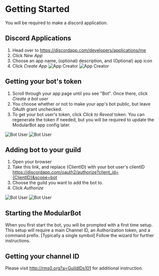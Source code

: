 # Getting Started
You will be required to make a discord application.

## Discord Applications

1. Head over to https://discordapp.com/developers/applications/me
2. Click *New App*
3. Choose an app name, (optional) description, and (Optional) app icon
4. Click *Create App*
![App Creator](http://cdn.rms0.org/img/NewApp1.png)
![App Creator](http://cdn.rms0.org/img/NewApp2.png)

## Getting your bot's token
1. Scroll through your app page until you see "Bot". Once there, click *Create a bot user*
2. You choose whether or not to make your app's bot public, but leave OAuth grant unchecked.
3. To get your bot user's token, click *Click to Reveal* token. You can regenerate the token if needed, but you will be required to update the ModularBot app config later.

![Bot User](http://cdn.rms0.org/img/NewApp3.png)
![Bot User](http://cdn.rms0.org/img/NewApp4.png)

## Adding bot to your guild
1. Open your browser
2. Take this link, and replace {ClientID} with your bot user's clientID https://discordapp.com/oauth2/authorize?client_id={ClientID}&scope=bot
3. Choose the guild you want to add the bot to.
4. Click *Authorize*

![Bot User](http://cdn.rms0.org/img/NewApp5.png)
![Bot User](http://cdn.rms0.org/img/NewApp6.png)

## Starting the ModularBot
When you first start the bot, you will be prompted with a first time setup.
This setup will require a main Channel ID, an Authorization token, and a command prefix. [Typically a single symbol]
Follow the wizard for further instructions.

## Getting your channel ID

Please visit http://rms0.org?a=GuildIDs101 for additional instruction.
